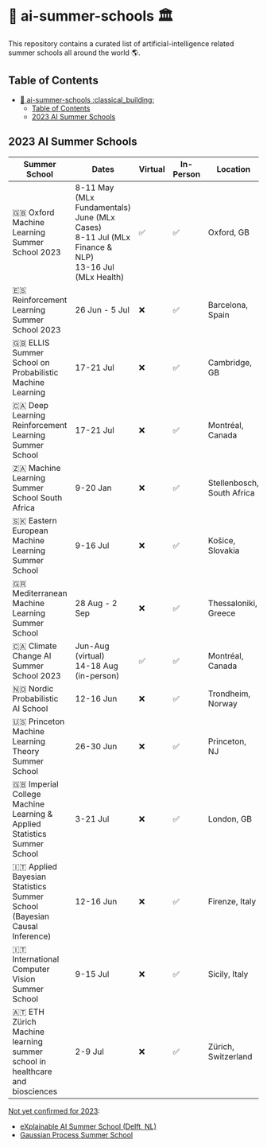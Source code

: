 # :robot: ai-summer-schools :classical_building:

This repository contains a curated list of artificial-intelligence related summer schools all around the world :earth_americas:. 

## Table of Contents
- [:robot: ai-summer-schools :classical\_building:](#robot-ai-summer-schools-classical_building)
  - [Table of Contents](#table-of-contents)
  - [2023 AI Summer Schools](#2023-ai-summer-schools)

## 2023 AI Summer Schools

| Summer School | Dates | Virtual | In-Person | Location | Link |
| ------------- | ----- | ------- | --------- | -------- | ---- | 
| :uk: Oxford Machine Learning Summer School 2023 | 8-11 May (MLx Fundamentals) <br> June (MLx Cases) <br> 8-11 Jul (MLx Finance & NLP) <br> 13-16 Jul (MLx Health) | :white_check_mark: | :white_check_mark: | Oxford, GB | [oxfordml.school](https://www.oxfordml.school/) | 
| :es: Reinforcement Learning Summer School 2023 | 26 Jun - 5 Jul | :x: | :white_check_mark: | Barcelona, Spain | [rlsummerschool.com](https://rlsummerschool.com/) | 
| :uk: ELLIS Summer School on Probabilistic Machine Learning | 17-21 Jul | :x: | :white_check_mark: | Cambridge, GB | [ellis.eu](https://ellis.eu/events/ellis-summer-school-on-probabilistic-machine-learning-cambridge-unit) |
| :canada: Deep Learning Reinforcement Learning Summer School | 17-21 Jul | :x: | :white_check_mark: | Montréal, Canada | [dlrl.ca](https://dlrl.ca/) |
| :south_africa: Machine Learning Summer School South Africa | 9-20 Jan | :x: | :white_check_mark: | Stellenbosch, South Africa | [mlss.cc](http://mlss.cc/) |
| :slovakia: Eastern European Machine Learning Summer School | 9-16 Jul | :x: | :white_check_mark: | Košice, Slovakia | [eeml.eu](https://www.eeml.eu/home) |
| :greece: Mediterranean Machine Learning Summer School | 28 Aug - 2 Sep | :x: | :white_check_mark: | Thessaloniki, Greece | [m2lschool.org](https://www.m2lschool.org/) | 
| :canada: Climate Change AI Summer School 2023 | Jun-Aug (virtual) <br> 14-18 Aug (in-person) | :white_check_mark: | :white_check_mark: | Montréal, Canada | [climatechange.ai](https://www.climatechange.ai/events/summer_school) | 
| :norway: Nordic Probabilistic AI School | 12-16 Jun | :x: | :white_check_mark: | Trondheim, Norway | [probabilistic.ai](https://probabilistic.ai/) | 
| :us: Princeton Machine Learning Theory Summer School | 26-30 Jun | :x: | :white_check_mark: | Princeton, NJ | [mlschool.princeton.edu](https://mlschool.princeton.edu/) | 
| :uk: Imperial College Machine Learning & Applied Statistics Summer School | 3-21 Jul | :x: | :white_check_mark: | London, GB | [imperial.ac.uk](https://www.imperial.ac.uk/business-school/programmes/summer-school/courses/machine-learning-and-applied-statistics/) | 
| :it: Applied Bayesian Statistics Summer School (Bayesian Causal Inference) | 12-16 Jun | :x: | :white_check_mark: | Firenze, Italy | [mi.imati.cnr.it](http://www.mi.imati.cnr.it/conferences/abs23/) | 
| :it: International Computer Vision Summer School | 9-15 Jul | :x: | :white_check_mark: | Sicily, Italy | [iplab.dmi.unict](https://iplab.dmi.unict.it/icvss2023/) |
| :austria: ETH Zürich Machine learning summer school in healthcare and biosciences | 2-9 Jul | :x: | :white_check_mark: | Zürich, Switzerland | [bumblekite.co](https://www.bumblekite.co/summer-school) |

<u>Not yet confirmed for 2023</u>:

- [eXplainable AI Summer School (Delft, NL)](https://xaiss.eu/)
- [Gaussian Process Summer School](https://gpss.cc/)
